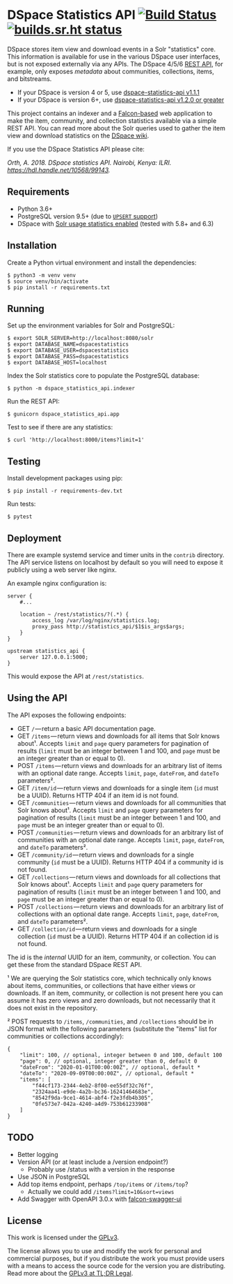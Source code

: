 # DSpace Statistics API [![Build Status](https://ci.mjanja.ch/api/badges/alanorth/dspace-statistics-api/status.svg?ref=refs/heads/v6_x)](https://ci.mjanja.ch/alanorth/dspace-statistics-api) [![builds.sr.ht status](https://builds.sr.ht/~alanorth/dspace-statistics-api.svg)](https://builds.sr.ht/~alanorth/dspace-statistics-api?)
DSpace stores item view and download events in a Solr "statistics" core. This information is available for use in the various DSpace user interfaces, but is not exposed externally via any APIs. The DSpace 4/5/6 [REST API](https://wiki.lyrasis.org/display/DSDOC5x/REST+API), for example, only exposes _metadata_ about communities, collections, items, and bitstreams.

- If your DSpace is version 4 or 5, use [dspace-statistics-api v1.1.1](https://github.com/ilri/dspace-statistics-api/releases/tag/v1.1.1)
- If your DSpace is version 6+, use [dspace-statistics-api v1.2.0 or greater](https://github.com/ilri/dspace-statistics-api/releases/tag/v1.2.0)

This project contains an indexer and a [Falcon-based](https://falcon.readthedocs.io/) web application to make the item, community, and collection statistics available via a simple REST API. You can read more about the Solr queries used to gather the item view and download statistics on the [DSpace wiki](https://wiki.lyrasis.org/display/DSPACE/Solr).

If you use the DSpace Statistics API please cite:

*Orth, A. 2018. DSpace statistics API. Nairobi, Kenya: ILRI. https://hdl.handle.net/10568/99143.*

## Requirements

- Python 3.6+
- PostgreSQL version 9.5+ (due to [`UPSERT` support](https://wiki.postgresql.org/wiki/UPSERT))
- DSpace with [Solr usage statistics enabled](https://wiki.lyrasis.org/display/DSDOC5x/SOLR+Statistics) (tested with 5.8+ and 6.3)

## Installation
Create a Python virtual environment and install the dependencies:

    $ python3 -m venv venv
    $ source venv/bin/activate
    $ pip install -r requirements.txt

## Running

Set up the environment variables for Solr and PostgreSQL:

    $ export SOLR_SERVER=http://localhost:8080/solr
    $ export DATABASE_NAME=dspacestatistics
    $ export DATABASE_USER=dspacestatistics
    $ export DATABASE_PASS=dspacestatistics
    $ export DATABASE_HOST=localhost

Index the Solr statistics core to populate the PostgreSQL database:

    $ python -m dspace_statistics_api.indexer

Run the REST API:

    $ gunicorn dspace_statistics_api.app

Test to see if there are any statistics:

    $ curl 'http://localhost:8000/items?limit=1'

## Testing
Install development packages using pip:

    $ pip install -r requirements-dev.txt

Run tests:

    $ pytest

## Deployment
There are example systemd service and timer units in the `contrib` directory. The API service listens on localhost by default so you will need to expose it publicly using a web server like nginx.

An example nginx configuration is:

```
server {
    #...

    location ~ /rest/statistics/?(.*) {
        access_log /var/log/nginx/statistics.log;
        proxy_pass http://statistics_api/$1$is_args$args;
    }
}

upstream statistics_api {
    server 127.0.0.1:5000;
}
```

This would expose the API at `/rest/statistics`.

## Using the API
The API exposes the following endpoints:

  - GET `/` — return a basic API documentation page.
  - GET `/items` — return views and downloads for all items that Solr knows about¹. Accepts `limit` and `page` query parameters for pagination of results (`limit` must be an integer between 1 and 100, and `page` must be an integer greater than or equal to 0).
  - POST `/items` — return views and downloads for an arbitrary list of items with an optional date range. Accepts `limit`, `page`, `dateFrom`, and `dateTo` parameters².
  - GET `/item/id` — return views and downloads for a single item (`id` must be a UUID). Returns HTTP 404 if an item id is not found.
  - GET `/communities` — return views and downloads for all communities that Solr knows about¹. Accepts `limit` and `page` query parameters for pagination of results (`limit` must be an integer between 1 and 100, and `page` must be an integer greater than or equal to 0).
  - POST `/communities` — return views and downloads for an arbitrary list of communities with an optional date range. Accepts `limit`, `page`, `dateFrom`, and `dateTo` parameters².
  - GET `/community/id` — return views and downloads for a single community (`id` must be a UUID). Returns HTTP 404 if a community id is not found.
  - GET `/collections` — return views and downloads for all collections that Solr knows about¹. Accepts `limit` and `page` query parameters for pagination of results (`limit` must be an integer between 1 and 100, and `page` must be an integer greater than or equal to 0).
  - POST `/collections` — return views and downloads for an arbitrary list of collections with an optional date range. Accepts `limit`, `page`, `dateFrom`, and `dateTo` parameters².
  - GET `/collection/id` — return views and downloads for a single collection (`id` must be a UUID). Returns HTTP 404 if an collection id is not found.

The id is the *internal* UUID for an item, community, or collection. You can get these from the standard DSpace REST API.

¹ We are querying the Solr statistics core, which technically only knows about items, communities, or collections that have either views or downloads. If an item, community, or collection is not present here you can assume it has zero views and zero downloads, but not necessarily that it does not exist in the repository.

² POST requests to `/items`, `/communities`, and `/collections` should be in JSON format with the following parameters (substitute the "items" list for communities or collections accordingly):

```
{
    "limit": 100, // optional, integer between 0 and 100, default 100
    "page": 0, // optional, integer greater than 0, default 0
    "dateFrom": "2020-01-01T00:00:00Z", // optional, default *
    "dateTo": "2020-09-09T00:00:00Z", // optional, default *
    "items": [
        "f44cf173-2344-4eb2-8f00-ee55df32c76f",
        "2324aa41-e9de-4a2b-bc36-16241464683e",
        "8542f9da-9ce1-4614-abf4-f2e3fdb4b305",
        "0fe573e7-042a-4240-a4d9-753b61233908"
    ]
}
```

## TODO

- Better logging
- Version API (or at least include a /version endpoint?)
  - Probably use /status with a version in the response
- Use JSON in PostgreSQL
- Add top items endpoint, perhaps `/top/items` or `/items/top`?
  - Actually we could add `/items?limit=10&sort=views`
- Add Swagger with OpenAPI 3.0.x with [falcon-swagger-ui](https://github.com/rdidyk/falcon-swagger-ui)

## License
This work is licensed under the [GPLv3](https://www.gnu.org/licenses/gpl-3.0.en.html).

The license allows you to use and modify the work for personal and commercial purposes, but if you distribute the work you must provide users with a means to access the source code for the version you are distributing. Read more about the [GPLv3 at TL;DR Legal](https://tldrlegal.com/license/gnu-general-public-license-v3-(gpl-3)).
